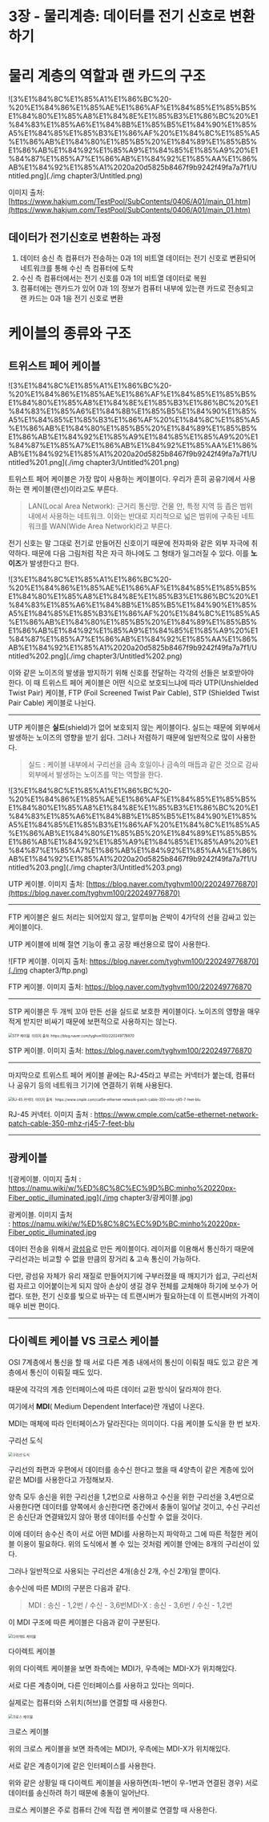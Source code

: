 # 3장 - 물리계층: 데이터를 전기 신호로 변환하기

# 물리 계층의 역할과 랜 카드의 구조

![3%E1%84%8C%E1%85%A1%E1%86%BC%20-%20%E1%84%86%E1%85%AE%E1%86%AF%E1%84%85%E1%85%B5%E1%84%80%E1%85%A8%E1%84%8E%E1%85%B3%E1%86%BC%20%E1%84%83%E1%85%A6%E1%84%8B%E1%85%B5%E1%84%90%E1%85%A5%E1%84%85%E1%85%B3%E1%86%AF%20%E1%84%8C%E1%85%A5%E1%86%AB%E1%84%80%E1%85%B5%20%E1%84%89%E1%85%B5%E1%86%AB%E1%84%92%E1%85%A9%E1%84%85%E1%85%A9%20%E1%84%87%E1%85%A7%E1%86%AB%E1%84%92%E1%85%AA%E1%86%AB%E1%84%92%E1%85%A1%2020a20d5825b8467f9b9242f49fa7a7f1/Untitled.png](./img chapter3/Untitled.png)

이미지 출처: [https://www.hakjum.com/TestPool/SubContents/0406/A01/main_01.htm](https://www.hakjum.com/TestPool/SubContents/0406/A01/main_01.htm)



## 데이터가 전기신호로 변환하는 과정

1. 데이터 송신 측 컴퓨터가 전송하는 0과 1의 비트열 데이터는 전기 신호로 변환되어 네트워크를 통해 수신 측 컴퓨터에 도착
2. 수신 측 컴퓨터에서는 전기 신호를 0과 1의 비트열 데이터로 복원
3. 컴퓨터에는 랜카드가 있어 0과 1의 정보가 컴퓨터 내부에 있는랜 카드로 전송되고 랜 카드는 0과 1을 전기 신호로 변환



# 케이블의 종류와 구조

## 트위스트 페어 케이블

![3%E1%84%8C%E1%85%A1%E1%86%BC%20-%20%E1%84%86%E1%85%AE%E1%86%AF%E1%84%85%E1%85%B5%E1%84%80%E1%85%A8%E1%84%8E%E1%85%B3%E1%86%BC%20%E1%84%83%E1%85%A6%E1%84%8B%E1%85%B5%E1%84%90%E1%85%A5%E1%84%85%E1%85%B3%E1%86%AF%20%E1%84%8C%E1%85%A5%E1%86%AB%E1%84%80%E1%85%B5%20%E1%84%89%E1%85%B5%E1%86%AB%E1%84%92%E1%85%A9%E1%84%85%E1%85%A9%20%E1%84%87%E1%85%A7%E1%86%AB%E1%84%92%E1%85%AA%E1%86%AB%E1%84%92%E1%85%A1%2020a20d5825b8467f9b9242f49fa7a7f1/Untitled%201.png](./img chapter3/Untitled%201.png)

트위스트 페어 케이블은 가장 많이 사용하는 케이블이다. 우리가 흔히 공유기에서 사용하는 랜 케이블(랜선)이라고도 부른다.

> LAN(Local Area Network): 근거리 통신망. 건물 안, 특정 지역 등 좁은 범위 내에서 사용하는 네트워크. 이와는 반대로 지리적으로 넓은 범위에 구축된 네트워크를 WAN(Wide Area Network)라고 부른다.

전기 신호는 말 그대로 전기로 만들어진 신호이기 때문에 전자파와 같은 외부 자극에 취약하다. 때문에 다음 그림처럼 작은 자극 하나에도 그 형태가 일그러질 수 있다. 이를 **노이즈**가 발생한다고 한다.

![3%E1%84%8C%E1%85%A1%E1%86%BC%20-%20%E1%84%86%E1%85%AE%E1%86%AF%E1%84%85%E1%85%B5%E1%84%80%E1%85%A8%E1%84%8E%E1%85%B3%E1%86%BC%20%E1%84%83%E1%85%A6%E1%84%8B%E1%85%B5%E1%84%90%E1%85%A5%E1%84%85%E1%85%B3%E1%86%AF%20%E1%84%8C%E1%85%A5%E1%86%AB%E1%84%80%E1%85%B5%20%E1%84%89%E1%85%B5%E1%86%AB%E1%84%92%E1%85%A9%E1%84%85%E1%85%A9%20%E1%84%87%E1%85%A7%E1%86%AB%E1%84%92%E1%85%AA%E1%86%AB%E1%84%92%E1%85%A1%2020a20d5825b8467f9b9242f49fa7a7f1/Untitled%202.png](./img chapter3/Untitled%202.png)

이와 같은 노이즈의 발생을 방지하기 위해 신호를 전달하는 각각의 선들은 보호받아야 한다. 이 때 트위스트 페어 케이블은 어떤 식으로 보호되느냐에 따라 UTP(Unshielded Twist Pair) 케이블, FTP (Foil Screened Twist Pair Cable), STP (Shielded Twist Pair Cable) 케이블로 나뉜다.



---

UTP 케이블은 **실드**(shield)가 없어 보호되지 않는 케이블이다. 실드는 때문에 외부에서 발생하는 노이즈의 영향을 받기 쉽다. 그러나 저렴하기 때문에 일반적으로 많이 사용한다.

> 실드 : 케이블 내부에서 구리선을 금속 호일이나 금속의 매듭과 같은 것으로 감싸 외부에서 발생하는 노이즈를 막는 역할을 한다.

![3%E1%84%8C%E1%85%A1%E1%86%BC%20-%20%E1%84%86%E1%85%AE%E1%86%AF%E1%84%85%E1%85%B5%E1%84%80%E1%85%A8%E1%84%8E%E1%85%B3%E1%86%BC%20%E1%84%83%E1%85%A6%E1%84%8B%E1%85%B5%E1%84%90%E1%85%A5%E1%84%85%E1%85%B3%E1%86%AF%20%E1%84%8C%E1%85%A5%E1%86%AB%E1%84%80%E1%85%B5%20%E1%84%89%E1%85%B5%E1%86%AB%E1%84%92%E1%85%A9%E1%84%85%E1%85%A9%20%E1%84%87%E1%85%A7%E1%86%AB%E1%84%92%E1%85%AA%E1%86%AB%E1%84%92%E1%85%A1%2020a20d5825b8467f9b9242f49fa7a7f1/Untitled%203.png](./img chapter3/Untitled%203.png)

UTP 케이블. 이미지 출처: [https://blog.naver.com/tyghvm100/220249776870](https://blog.naver.com/tyghvm100/220249776870)

---

FTP 케이블은 쉴드 처리는 되어있지 않고, 알루미늄 은박이 4가닥의 선을 감싸고 있는 케이블이다.

UTP 케이블에 비해 절연 기능이 좋고 공장 배선용으로 많이 사용한다.

![FTP 케이블. 이미지 출처: https://blog.naver.com/tyghvm100/220249776870](./img chapter3/ftp.png)

FTP 케이블. 이미지 출처: https://blog.naver.com/tyghvm100/220249776870

---

STP 케이블은 두 개씩 꼬아 만든 선을 실드로 보호한 케이블이다. 노이즈의 영향을 매우 적게 받지만 비싸기 때문에 보편적으로 사용하지는 않는다.

<img src="./img chapter3/stp.png" alt="STP 케이블. 이미지 출처: https://blog.naver.com/tyghvm100/220249776870" style="zoom:50%;" />

STP 케이블. 이미지 출처: https://blog.naver.com/tyghvm100/220249776870

---

마지막으로 트위스트 페어 케이블 끝에는 RJ-45라고 부르는 커넥터가 붙는데, 컴퓨터나 공유기 등의 네트워크 기기에 연결하기 위해 사용된다.

<img src="./img chapter3/RJ-45.jpeg" alt="RJ-45 커넥터. 이미지 출처 : https://www.cmple.com/cat5e-ethernet-network-patch-cable-350-mhz-rj45-7-feet-blu" style="zoom:50%;" />

RJ-45 커넥터. 이미지 출처 : https://www.cmple.com/cat5e-ethernet-network-patch-cable-350-mhz-rj45-7-feet-blu



---



## **광케이블**

![광케이블. 이미지 출처 : https://namu.wiki/w/%ED%8C%8C%EC%9D%BC:minho%20220px-Fiber_optic_illuminated.jpg](./img chapter3/광케이블.jpg)

광케이블. 이미지 출처 : https://namu.wiki/w/%ED%8C%8C%EC%9D%BC:minho%20220px-Fiber_optic_illuminated.jpg

데이터 전송을 위해서 [광섬유](https://namu.wiki/w/%EA%B4%91%EC%84%AC%EC%9C%A0)로 만든 케이블이다. 레이저를 이용해서 통신하기 때문에 구리선과는 비교할 수 없을 만큼의 장거리 & 고속 통신이 가능하다.

다만, 광섬유 자체가 유리 재질로 만들어지기에 구부러졌을 때 깨지기가 쉽고, 구리선처럼 자르고 이어붙이는게 되지 않아 손상이 생길 경우 전체를 교체해야 하기에 보수가 어렵다. 또한, 전기 신호를 빛으로 바꾸는 데 트랜시버가 필요하는데 이 트랜시버의 가격이 매우 비싼 편이다.



---



## **다이렉트 케이블 VS 크로스 케이블**

OSI 7계층에서 통신을 할 때 서로 다른 계층 내에서의 통신이 이뤄질 때도 있고 같은 계층에서 통신이 이뤄질 때도 있다. 

때문에 각각의 계층 인터페이스에 따른 데이터 교환 방식이 달라져야 한다. 

여기에서 **MDI**( Medium Dependent Interface)란 개념이 나온다. 

MDI는 매체에 따라 인터페이스가 달라진다는 의미이다. 다음 케이블 도식을 한 번 보자.

구리선 도식

<img src="./img chapter3/케이블.png" alt="구리선 도식" style="zoom:50%;" />



구리선의 좌편과 우편에서 데이터를 송수신 한다고 했을 때 4양측이 같은 계층에 있어 같은 MDI를 사용한다고 가정해보자. 

양측 모두 송신을 위한 구리선을 1,2번으로 사용하고 수신을 위한 구리선을 3,4번으로 사용한다면 데이터를 양쪽에서 송신한다면 중간에서 충돌이 일어날 것이고, 수신 구리선은 송신단과 연결돼있지 않아 평생 데이터를 수신할 수 없을 것이다.

이에 데이터 송수신 측이 서로 어떤 MDI를 사용하는지 파악하고 그에 따른 적절한 케이블 이용이 필요하다. 위의 도식에서 볼 수 있는 것처럼 케이블 안에는 8개의 구리선이 있다. 

그러나 일반적으로 사용되는 구리선은 4개(송신 2개, 수신 2개)일 뿐이다.

송수신에 따른 MDI의 구분은 다음과 같다.

> MDI : 송신 - 1,2번 / 수신 - 3,6번MDI-X : 송신 - 3,6번 / 수신 - 1,2번

이 MDI 구조에 따른 케이블은 다음과 같이 구분된다.



<img src="./img chapter3/다이렉트 케이블.png" alt="다이렉트 케이블" style="zoom:50%;" />

다이렉트 케이블

위의 다이렉트 케이블을 보면 좌측에는 MDI가, 우측에는 MDI-X가 위치해있다.

서로 다른 계층이며, 다른 인터페이스를 사용하고 있다는 의미다.

실제로는 컴퓨터와 스위치(허브)를 연결할 때 사용한다.



<img src="./img chapter3/크로스케이블.png" alt="크로스 케이블" style="zoom:50%;" />

크로스 케이블

위의 크로스 케이블을 보면 좌측에는 MDI가, 우측에는 MDI-X가 위치해있다.

서로 같은 계층이기에 같은 인터페이스를 사용한다.

위와 같은 상황일 때 다이렉트 케이블을 사용하면(좌-1번이 우-1번과 연결된 경우) 서로 데이터를 송신하려 하기 때문에 충돌이 일어난다.

크로스 케이블은 주로 컴퓨터 간에 직접 랜 케이블로 연결할 때 사용한다.